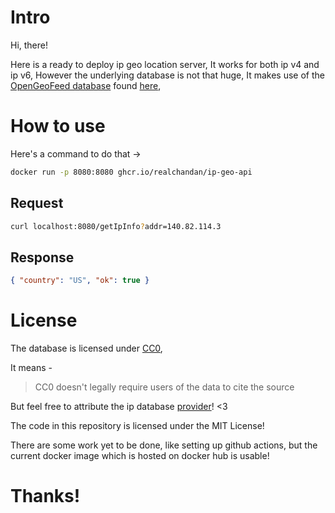 # Intro

Hi, there!

Here is a ready to deploy ip geo location server, It works for both ip v4 and ip v6,
However the underlying database is not that huge,
It makes use of the [OpenGeoFeed database](https://github.com/sapics/ip-location-db/blob/master/geo-whois-asn-country/README.md#geofeed-database-update-daily) found [here](https://github.com/sapics/ip-location-db),

# How to use

Here's a command to do that ->

```bash
docker run -p 8080:8080 ghcr.io/realchandan/ip-geo-api
```

## Request

```bash
curl localhost:8080/getIpInfo?addr=140.82.114.3
```

## Response

```json
{ "country": "US", "ok": true }
```

# License

The database is licensed under [CC0](https://creativecommons.org/share-your-work/public-domain/cc0/),

It means -

> CC0 doesn't legally require users of the data to cite the source

But feel free to attribute the ip database [provider](https://opengeofeed.org/)! <3

The code in this repository is licensed under the MIT License!

There are some work yet to be done, like setting up github actions, but the current docker image which is hosted on docker hub is usable!

# Thanks!

